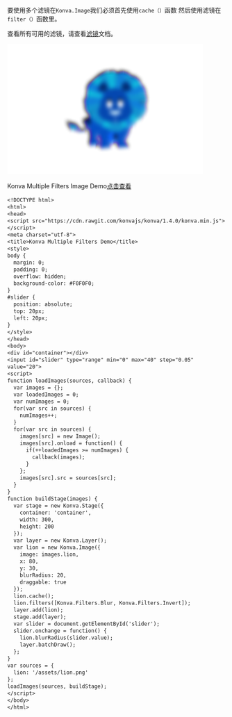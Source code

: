 要使用多个滤镜在`Konva.Image`我们必须首先使用`cache（）`函数
然后使用滤镜在`filter（）`函数里。       


查看所有可用的滤镜，请查看[滤镜](https://konvajs.github.io/api/Konva.Filters.html)文档。 


![](images/multiple.png)  

Konva Multiple Filters Image Demo[点击查看](https://konvajs.github.io/downloads/code/filters/Multiple_Filters.html)   





    <!DOCTYPE html>
    <html>
    <head>
    <script src="https://cdn.rawgit.com/konvajs/konva/1.4.0/konva.min.js"></script>
    <meta charset="utf-8">
    <title>Konva Multiple Filters Demo</title>
    <style>
    body {
      margin: 0;
      padding: 0;
      overflow: hidden;
      background-color: #F0F0F0;
    }
    #slider {
      position: absolute;
      top: 20px;
      left: 20px; 
    }
    </style>
    </head>
    <body>
    <div id="container"></div>
    <input id="slider" type="range" min="0" max="40" step="0.05" value="20">
    <script>
    function loadImages(sources, callback) {
      var images = {};
      var loadedImages = 0;
      var numImages = 0;
      for(var src in sources) {
        numImages++;
      }
      for(var src in sources) {
        images[src] = new Image();
        images[src].onload = function() {
          if(++loadedImages >= numImages) {
            callback(images);
          }
        };
        images[src].src = sources[src];
      }
    }
    function buildStage(images) {
      var stage = new Konva.Stage({
        container: 'container',
        width: 300,
        height: 200
      });
      var layer = new Konva.Layer();
      var lion = new Konva.Image({
        image: images.lion,
        x: 80,
        y: 30,
        blurRadius: 20,
        draggable: true
      });
      lion.cache();
      lion.filters([Konva.Filters.Blur, Konva.Filters.Invert]);
      layer.add(lion);
      stage.add(layer);
      var slider = document.getElementById('slider'); 
      slider.onchange = function() {
        lion.blurRadius(slider.value);
        layer.batchDraw();    
      };
    }
    var sources = {
      lion: '/assets/lion.png'
    };
    loadImages(sources, buildStage);
    </script>
    </body>
    </html>